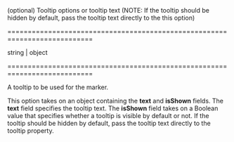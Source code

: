 <!--**
/*-------------------------------------------
    Auto-generated file. Do not modify.
-------------------------------------------

**-->
<!--d-->(optional) Tooltip options or tooltip text (NOTE: If the tooltip should be hidden by default, pass the tooltip text directly to the this option)<!--/d-->
===========================================================================
<!--type-->string | object<!--/type-->
===========================================================================

<!--shortDescription-->
A tooltip to be used for the marker.
<!--/shortDescription-->

<!--fullDescription-->
This option takes on an object containing the **text** and **isShown** fields. The **text** field specifies the tooltip text. The **isShown** field takes on a Boolean value that specifies whether a tooltip is visible by default or not. If the tooltip should be hidden by default, pass the tooltip text directly to the tooltip property.


<!--/fullDescription-->